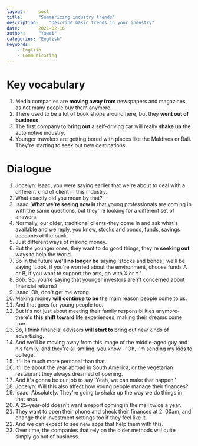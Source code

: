 ```yaml
---
layout:		post
title:		"Summarizing industry trends"
description:	"Describe basic trends in your industry"
date:		2021-02-16
author:		"Yawei"
categories: "English"
keywords:
    - English
    - Communicating
---
```


# Key vocabulary

1. Media companies are **moving away from** newspapers and magazines, as not many people buy them anymore.
2. There used to be a lot of book shops around here, but they **went out of business**.
3. The first company to **bring out** a self-driving car will really **shake up** the automotive industry.
4. Younger travelers are getting bored with places like the Maldives or Bali. They're starting to seek out new destinations.

# Dialogue

1. Jocelyn: Isaac, you were saying earlier that we're about to deal with a different kind of client in this industry.
2. What exactly did you mean by that?
3. Isaac: **What we're seeing now is** that young professionals are coming in with the same questions, but they' re looking for a different set of answers.
4. Normally, our older, traditional clients-they come in and ask what's available and we reply, you know, stocks and bonds, funds, savings accounts at the bank.
5. Just different ways of making money.
6. But the younger ones, they want to do good things, they're **seeking out** ways to help the world.
7. So in the future **we'll no longer be** saying 'stocks and bonds', we'll be saying 'Look, if you're worried about the environment, choose funds A or B, if you want to support the arts, go with X or Y.'
8. Bob: So, you're saying that younger investors aren't concerned about financial returns?
9. Isaac: Oh, don't get me wrong.
10. Making money **will continue to be** the main reason people come to us.
11. And that goes for young people too.
12. But it's not just about meeting their family responsibilities anymore-there's **this shift toward** life experiences, making their dreams come true.
13. So, I think financial advisors **will start to** bring out new kinds of advertising.
14. And we'll be moving away from this image of the middle-aged guy and his family, and they're all smiling, you know - 'Oh, I'm sending my kids to college.'
15. It'll be much more personal than that.
16. It'll be about the year abroad in South America, or the vegetarian restaurant they always dreamed of opening.
17. And it's gonna be our job to say 'Yeah, we can make that happen.'
18. Jocelyn: Will this also affect how young people manage their finances?
19. Isaac: Absolutely. They're going to shake up the way we do things in that area.
20. A 25-year-old doesn't want a report coming in the mail twice a year.
21. They want to open their phone and check their finances at 2: 00am, and change their investment settings too if they feel like it.
22. And we can expect to see new apps that help them with this.
23. Over time, the companies that rely on the older methods will quite simply go out of business.

